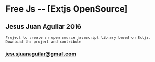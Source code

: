 # Free Js -- [Extjs OpenSource]
## Jesus Juan Aguilar 2016

`Project to create an open source javascript library based on Extjs. Download the project and contribute`

 
### jesusjuanaguilar@gmail.com